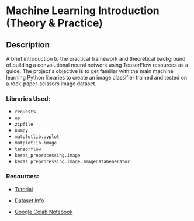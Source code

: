 # Machine Learning Introduction (Theory & Practice)

## Description
A brief introduction to the practical framework and theoretical background of building a convolutional neural network using TensorFlow resources as a guide.
The project's objective is to get familiar with the main machine learning Python libraries to create an image classifier trained and tested on a rock-paper-scissors image dataset.

### Libraries Used:
- `requests`
- `os`
- `zipfile`
- `numpy`
- `matplotlib.pyplot`
- `matplotlib.image`
- `tensorflow`
- `keras_preprocessing.image`
- `keras_preprocessing.image.ImageDataGenerator`

### Resources: 
- [Tutorial](https://www.youtube.com/watch?v=u2TjZzNuly8&t=79s)

- [Dataset Info](https://www.tensorflow.org/datasets/catalog/rock_paper_scissors)

- [Google Colab Notebook](https://colab.research.google.com/github/lmoroney/dlaicourse/blob/master/Course%202%20-%20Part%208%20-%20Lesson%202%20-%20Notebook%20(RockPaperScissors).ipynb#scrollTo=ZABJp7T3VLCU)
          
